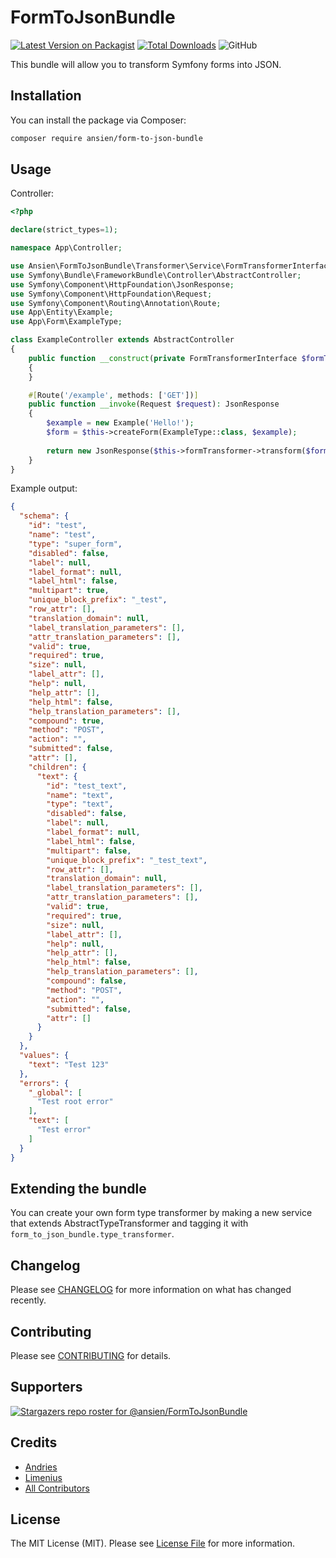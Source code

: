 # FormToJsonBundle

[comment]: <> (![GitHub Workflow Status &#40;branch&#41;]&#40;https://img.shields.io/github/workflow/status/ansien/FormToJsonBundle/Tests/master?label=Tests&logo=Tests&#41;)
[![Latest Version on Packagist](https://img.shields.io/packagist/v/ansien/form-to-json-bundle.svg)](https://packagist.org/packages/ansien/form-to-json-bundle)
[![Total Downloads](https://img.shields.io/packagist/dt/ansien/form-to-json-bundle.svg)](https://packagist.org/packages/ansien/form-to-json-bundle)
![GitHub](https://img.shields.io/github/license/ansien/FormToJsonBundle)

This bundle will allow you to transform Symfony forms into JSON.

## Installation
You can install the package via Composer:

```bash
composer require ansien/form-to-json-bundle
```

## Usage

Controller:
```php
<?php

declare(strict_types=1);

namespace App\Controller;

use Ansien\FormToJsonBundle\Transformer\Service\FormTransformerInterface;
use Symfony\Bundle\FrameworkBundle\Controller\AbstractController;
use Symfony\Component\HttpFoundation\JsonResponse;
use Symfony\Component\HttpFoundation\Request;
use Symfony\Component\Routing\Annotation\Route;
use App\Entity\Example;
use App\Form\ExampleType;

class ExampleController extends AbstractController
{
    public function __construct(private FormTransformerInterface $formTransformer) 
    {
    }

    #[Route('/example', methods: ['GET'])]
    public function __invoke(Request $request): JsonResponse
    {
        $example = new Example('Hello!');
        $form = $this->createForm(ExampleType::class, $example);
        
        return new JsonResponse($this->formTransformer->transform($form));
    }
}
```

Example output:
```json
{
  "schema": {
    "id": "test",
    "name": "test",
    "type": "super_form",
    "disabled": false,
    "label": null,
    "label_format": null,
    "label_html": false,
    "multipart": true,
    "unique_block_prefix": "_test",
    "row_attr": [],
    "translation_domain": null,
    "label_translation_parameters": [],
    "attr_translation_parameters": [],
    "valid": true,
    "required": true,
    "size": null,
    "label_attr": [],
    "help": null,
    "help_attr": [],
    "help_html": false,
    "help_translation_parameters": [],
    "compound": true,
    "method": "POST",
    "action": "",
    "submitted": false,
    "attr": [],
    "children": {
      "text": {
        "id": "test_text",
        "name": "text",
        "type": "text",
        "disabled": false,
        "label": null,
        "label_format": null,
        "label_html": false,
        "multipart": false,
        "unique_block_prefix": "_test_text",
        "row_attr": [],
        "translation_domain": null,
        "label_translation_parameters": [],
        "attr_translation_parameters": [],
        "valid": true,
        "required": true,
        "size": null,
        "label_attr": [],
        "help": null,
        "help_attr": [],
        "help_html": false,
        "help_translation_parameters": [],
        "compound": false,
        "method": "POST",
        "action": "",
        "submitted": false,
        "attr": []
      }
    }
  },
  "values": {
    "text": "Test 123"
  },
  "errors": {
    "_global": [
      "Test root error"
    ],
    "text": [
      "Test error"
    ]
  }
}
```

## Extending the bundle
You can create your own form type transformer by making a new service that extends AbstractTypeTransformer and tagging it with `form_to_json_bundle.type_transformer`.

## Changelog
Please see [CHANGELOG](CHANGELOG.md) for more information on what has changed recently.

## Contributing
Please see [CONTRIBUTING](.github/CONTRIBUTING.md) for details.

## Supporters
[![Stargazers repo roster for @ansien/FormToJsonBundle](https://reporoster.com/stars/ansien/FormToJsonBundle)](https://github.com/ansien/FormToJsonBundle/stargazers)

## Credits
- [Andries](https://github.com/ansien)
- [Limenius](https://github.com/Limenius)
- [All Contributors](../../contributors)

## License

The MIT License (MIT). Please see [License File](LICENSE.md) for more information.

